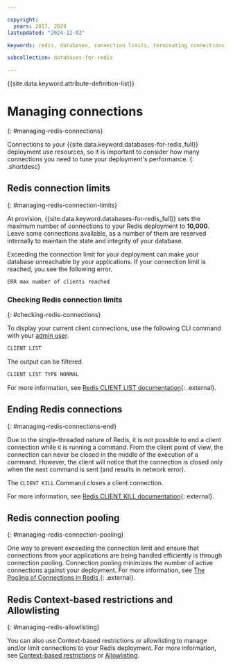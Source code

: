 ```yaml
---

copyright:
  years: 2017, 2024
lastupdated: "2024-12-02"

keywords: redis, databases, connection limits, terminating connections, connection pooling, managing connections

subcollection: databases-for-redis

---
```


{{site.data.keyword.attribute-definition-list}}

# Managing connections
{: #managing-redis-connections}

Connections to your {{site.data.keyword.databases-for-redis_full}} deployment use resources, so it is important to consider how many connections you need to tune your deployment's performance. 
{: .shortdesc}

## Redis connection limits 
{: #managing-redis-connection-limits}

At provision, {{site.data.keyword.databases-for-redis_full}} sets the maximum number of connections to your Redis deployment to **10,000**. Leave some connections available, as a number of them are reserved internally to maintain the state and integrity of your database. 

Exceeding the connection limit for your deployment can make your database unreachable by your applications. If your connection limit is reached, you see the following error.

```sh
ERR max number of clients reached
```

### Checking Redis connection limits
{: #checking-redis-connections}

To display your current client connections, use the following CLI command with your [admin user](/docs/databases-for-redis?topic=databases-for-redis-user-management#the-admin-user).

```sh
CLIENT LIST
```

The output can be filtered.

```sh
CLIENT LIST TYPE NORMAL
```

For more information, see [Redis CLIENT LIST documentation](https://redis.io/commands/client-list/){: .external}.

## Ending Redis connections
{: #managing-redis-connections-end}

Due to the single-threaded nature of Redis, it is not possible to end a client connection while it is running a command. From the client point of view, the connection can never be closed in the middle of the execution of a command. However, the client will notice that the connection is closed only when the next command is sent (and results in network error).

The `CLIENT KILL` Command closes a client connection. 

For more information, see [Redis CLIENT KILL documentation](https://redis.io/commands/client-kill/){: external}.

## Redis connection pooling
{: #managing-redis-connection-pooling}

One way to prevent exceeding the connection limit and ensure that connections from your applications are being handled efficiently is through connection pooling. Connection pooling minimizes the number of active connections against your deployment. For more information, see [The Pooling of Connections in Redis
](https://medium.com/geekculture/the-pooling-of-connections-in-redis-e8188335bf64){: .external}.

## Redis Context-based restrictions and Allowlisting
{: #managing-redis-allowlisting}

You can also use Context-based restrictions or allowlisting to manage and/or limit connections to your Redis deployment. For more information, see [Context-based restrictions](/docs/databases-for-redis?topic=databases-for-redis-cbr&interface=ui) or [Allowlisting](/docs/databases-for-redis?topic=databases-for-redis-allowlisting).
